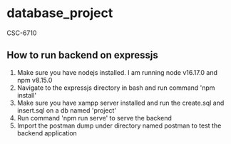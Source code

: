 # database_project
CSC-6710

## How to run backend on expressjs
1. Make sure you have nodejs installed. I am running node v16.17.0 and npm v8.15.0
2. Navigate to the expressjs directory in bash and run command 'npm install'
3. Make sure you have xampp server installed and run the create.sql and insert.sql on a db named 'project'
3. Run command 'npm run serve' to serve the backend
4. Import the postman dump under directory named postman to test the backend application